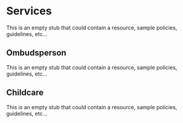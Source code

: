 # Services

This is an empty stub that could contain a resource, sample policies, guidelines, etc...

## Ombudsperson

This is an empty stub that could contain a resource, sample policies, guidelines, etc...


## Childcare

This is an empty stub that could contain a resource, sample policies, guidelines, etc...